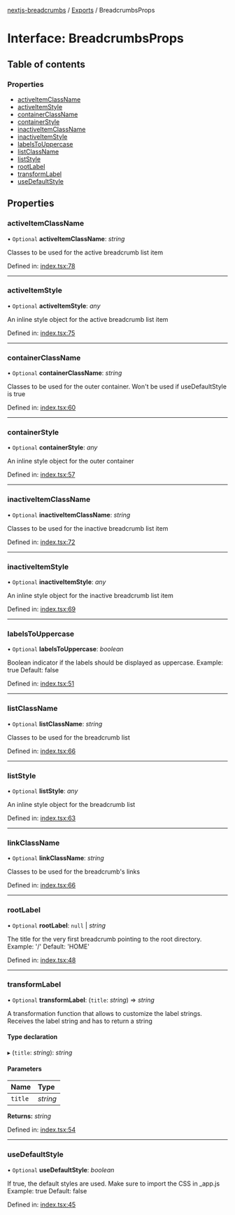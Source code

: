 [nextjs-breadcrumbs](../README.md) / [Exports](../modules.md) / BreadcrumbsProps

# Interface: BreadcrumbsProps

## Table of contents

### Properties

- [activeItemClassName](breadcrumbsprops.md#activeitemclassname)
- [activeItemStyle](breadcrumbsprops.md#activeitemstyle)
- [containerClassName](breadcrumbsprops.md#containerclassname)
- [containerStyle](breadcrumbsprops.md#containerstyle)
- [inactiveItemClassName](breadcrumbsprops.md#inactiveitemclassname)
- [inactiveItemStyle](breadcrumbsprops.md#inactiveitemstyle)
- [labelsToUppercase](breadcrumbsprops.md#labelstouppercase)
- [listClassName](breadcrumbsprops.md#listclassname)
- [listStyle](breadcrumbsprops.md#liststyle)
- [rootLabel](breadcrumbsprops.md#rootlabel)
- [transformLabel](breadcrumbsprops.md#transformlabel)
- [useDefaultStyle](breadcrumbsprops.md#usedefaultstyle)

## Properties

### activeItemClassName

• `Optional` **activeItemClassName**: *string*

Classes to be used for the active breadcrumb list item

Defined in: [index.tsx:78](https://github.com/NiklasMencke/nextjs-breadcrumbs/blob/40dc4f0/src/index.tsx#L78)

___

### activeItemStyle

• `Optional` **activeItemStyle**: *any*

An inline style object for the active breadcrumb list item

Defined in: [index.tsx:75](https://github.com/NiklasMencke/nextjs-breadcrumbs/blob/40dc4f0/src/index.tsx#L75)

___

### containerClassName

• `Optional` **containerClassName**: *string*

Classes to be used for the outer container. Won't be used if useDefaultStyle is true

Defined in: [index.tsx:60](https://github.com/NiklasMencke/nextjs-breadcrumbs/blob/40dc4f0/src/index.tsx#L60)

___

### containerStyle

• `Optional` **containerStyle**: *any*

An inline style object for the outer container

Defined in: [index.tsx:57](https://github.com/NiklasMencke/nextjs-breadcrumbs/blob/40dc4f0/src/index.tsx#L57)

___

### inactiveItemClassName

• `Optional` **inactiveItemClassName**: *string*

Classes to be used for the inactive breadcrumb list item

Defined in: [index.tsx:72](https://github.com/NiklasMencke/nextjs-breadcrumbs/blob/40dc4f0/src/index.tsx#L72)

___

### inactiveItemStyle

• `Optional` **inactiveItemStyle**: *any*

An inline style object for the inactive breadcrumb list item

Defined in: [index.tsx:69](https://github.com/NiklasMencke/nextjs-breadcrumbs/blob/40dc4f0/src/index.tsx#L69)

___

### labelsToUppercase

• `Optional` **labelsToUppercase**: *boolean*

Boolean indicator if the labels should be displayed as uppercase. Example: true Default: false

Defined in: [index.tsx:51](https://github.com/NiklasMencke/nextjs-breadcrumbs/blob/40dc4f0/src/index.tsx#L51)

___

### listClassName

• `Optional` **listClassName**: *string*

Classes to be used for the breadcrumb list

Defined in: [index.tsx:66](https://github.com/NiklasMencke/nextjs-breadcrumbs/blob/40dc4f0/src/index.tsx#L66)

___

### listStyle

• `Optional` **listStyle**: *any*

An inline style object for the breadcrumb list

Defined in: [index.tsx:63](https://github.com/NiklasMencke/nextjs-breadcrumbs/blob/40dc4f0/src/index.tsx#L63)

___

### linkClassName

• `Optional` **linkClassName**: *string*

Classes to be used for the breadcrumb's links

Defined in: [index.tsx:66](https://github.com/NiklasMencke/nextjs-breadcrumbs/blob/40dc4f0/src/index.tsx#L137)

___


### rootLabel

• `Optional` **rootLabel**: ``null`` \| *string*

The title for the very first breadcrumb pointing to the root directory. Example: '/' Default: 'HOME'

Defined in: [index.tsx:48](https://github.com/NiklasMencke/nextjs-breadcrumbs/blob/40dc4f0/src/index.tsx#L48)

___

### transformLabel

• `Optional` **transformLabel**: (`title`: *string*) => *string*

A transformation function that allows to customize the label strings. Receives the label string and has to return a string

#### Type declaration

▸ (`title`: *string*): *string*

#### Parameters

| Name | Type |
| :------ | :------ |
| `title` | *string* |

**Returns:** *string*

Defined in: [index.tsx:54](https://github.com/NiklasMencke/nextjs-breadcrumbs/blob/40dc4f0/src/index.tsx#L54)

___

### useDefaultStyle

• `Optional` **useDefaultStyle**: *boolean*

If true, the default styles are used.
Make sure to import the CSS in _app.js
Example: true Default: false

Defined in: [index.tsx:45](https://github.com/NiklasMencke/nextjs-breadcrumbs/blob/40dc4f0/src/index.tsx#L45)
